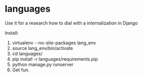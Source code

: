 languages
=========

Use it for a research how to dial with a internalization in Django

Install:
1) virtualenv --no-site-packages lang_env
2) source lang_env/bin/activate
3) cd languages/
4) pip install -r languages/requirements.pip
5) python manage.py runserver
6) Get fun.